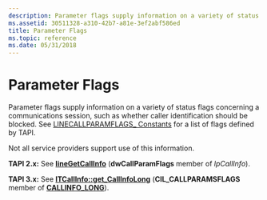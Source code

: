 ```yaml
---
description: Parameter flags supply information on a variety of status flags concerning a communications session, such as whether caller identification should be blocked. See LINECALLPARAMFLAGS\_ Constants for a list of flags defined by TAPI.
ms.assetid: 30511328-a310-42b7-a81e-3ef2abf586ed
title: Parameter Flags
ms.topic: reference
ms.date: 05/31/2018
---
```


# Parameter Flags

Parameter flags supply information on a variety of status flags concerning a communications session, such as whether caller identification should be blocked. See [LINECALLPARAMFLAGS\_ Constants](./linecallparamflags--constants.md) for a list of flags defined by TAPI.

Not all service providers support use of this information.

**TAPI 2.x:** See [**lineGetCallInfo**](/windows/win32/api/tapi/nf-tapi-linegetcallinfo) (**dwCallParamFlags** member of *lpCallInfo*).

**TAPI 3.x:** See [**ITCallInfo::get\_CallInfoLong**](/windows/desktop/api/tapi3if/nf-tapi3if-itcallinfo-get_callinfolong) (**CIL\_CALLPARAMSFLAGS** member of [**CALLINFO\_LONG**](/windows/desktop/api/Tapi3if/ne-tapi3if-callinfo_long)).

 

 
